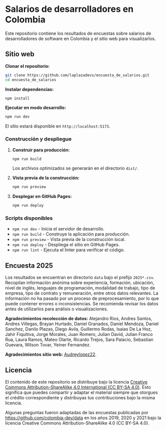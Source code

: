 # Salarios de desarrolladores en Colombia
Este repositorio contiene los resultados de encuestas sobre salarios de desarrolladores de software en Colombia y el sitio web para visualizarlos.

## Sitio web

**Clonar el repositorio:**
   ```bash
   git clone https://github.com/laplazadevs/encuesta_de_salarios.git
   cd encuesta_de_salarios
   ```

**Instalar dependencias:**
   ```bash
   npm install
   ```

**Ejecutar en modo desarrollo:**
   ```bash
   npm run dev
   ```
   El sitio estará disponible en `http://localhost:5173`.

### Construcción y despliegue

1. **Construir para producción:**
   ```bash
   npm run build
   ```
   Los archivos optimizados se generarán en el directorio `dist/`.

2. **Vista previa de la construcción:**
   ```bash
   npm run preview
   ```

3. **Desplegar en GitHub Pages:**
   ```bash
   npm run deploy
   ```

### Scripts disponibles
- `npm run dev` - Inicia el servidor de desarrollo.
- `npm run build` - Construye la aplicación para producción.
- `npm run preview` - Vista previa de la construcción local.
- `npm run deploy` - Despliega el sitio en GitHub Pages.
- `npm run lint` - Ejecuta el linter para verificar el código.

## Encuesta 2025
Los resultados se encuentran en directorio `data` bajo el prefijo `2025*.csv`. Recopilan información anónima sobre experiencia, formación, ubicación, nivel de inglés, lenguajes de programación, modalidad de trabajo, tipo de empresa, tipo de contrato y remuneración, entre otros datos relevantes. La información no ha pasado por un proceso de preprocesamiento, por lo que puede contener errores o inconsistencias. Se recomienda revisar los datos antes de utilizarlos para análisis o visualizaciones.

**Agradecimientos recolección de datos:** Alejandro Rios, Andres Santos, Andres Villegas, Brayan Hurtado, Daniel Granados, Daniel Mendoza, Daniel Sanchez, Danilo Plazas, Diego Avila, Guillermo Rodas, Isaias De La Hoz, Jahir Fiquitiva, Jorge Morales, Juan Romero, Julian David, Julian Franco Rua, Laura Ramos, Mateo Olarte, Ricardo Trejos, Sara Palacio, Sebastian Guevara, Wilson Tovar, Yeiner Fernandez.

**Agradecimientos sitio web:** [Audreylopez22](https://github.com/Audreylopez22).

## Licencia

El contenido de este repositorio se distribuye bajo la licencia [Creative Commons Attribution-ShareAlike 4.0 International (CC BY-SA 4.0)](https://creativecommons.org/licenses/by-sa/4.0/). Esto significa que puedes compartir y adaptar el material siempre que otorgues el crédito correspondiente y distribuyas tus contribuciones bajo la misma licencia.

Algunas preguntas fueron adaptadas de las encuestas publicadas por https://github.com/colombia-dev/data en los años 2019, 2020 y 2021 bajo la licencia Creative Commons Attribution-ShareAlike 4.0 (CC BY-SA 4.0).
